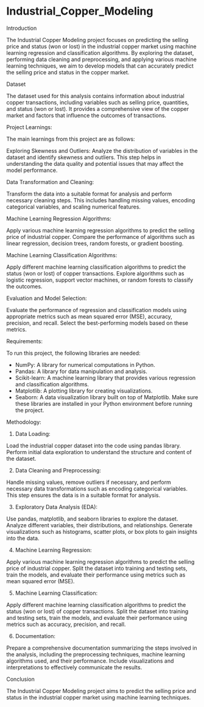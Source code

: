 # Industrial_Copper_Modeling
Introduction

The Industrial Copper Modeling project focuses on predicting the selling price and status (won or lost) in the industrial copper market using machine learning regression and classification algorithms. By exploring the dataset, performing data cleaning and preprocessing, and applying various machine learning techniques, we aim to develop models that can accurately predict the selling price and status in the copper market.

Dataset

The dataset used for this analysis contains information about industrial copper transactions, including variables such as selling price, quantities, and status (won or lost). It provides a comprehensive view of the copper market and factors that influence the outcomes of transactions.

Project Learnings:

The main learnings from this project are as follows:

Exploring Skewness and Outliers: Analyze the distribution of variables in the dataset and identify skewness and outliers. This step helps in understanding the data quality and potential issues that may affect the model performance.

Data Transformation and Cleaning:

Transform the data into a suitable format for analysis and perform necessary cleaning steps. This includes handling missing values, encoding categorical variables, and scaling numerical features.

Machine Learning Regression Algorithms:

Apply various machine learning regression algorithms to predict the selling price of industrial copper. Compare the performance of algorithms such as linear regression, decision trees, random forests, or gradient boosting.

Machine Learning Classification Algorithms:

Apply different machine learning classification algorithms to predict the status (won or lost) of copper transactions. Explore algorithms such as logistic regression, support vector machines, or random forests to classify the outcomes.

Evaluation and Model Selection:

Evaluate the performance of regression and classification models using appropriate metrics such as    mean squared error (MSE), accuracy, precision, and recall. Select the best-performing models based on these metrics.

Requirements:

To run this project, the following libraries are needed:

* NumPy: A library for numerical computations in Python.
* Pandas: A library for data manipulation and analysis.
* Scikit-learn: A machine learning library that provides various regression and classification algorithms.
* Matplotlib: A plotting library for creating visualizations.
* Seaborn: A data visualization library built on top of Matplotlib.
Make sure these libraries are installed in your Python environment before running the project.

Methodology:

1. Data Loading:

Load the industrial copper dataset into the code using pandas library. Perform initial data exploration to understand the structure and content of the dataset.

2. Data Cleaning and Preprocessing:

Handle missing values, remove outliers if necessary, and perform necessary data transformations such as encoding categorical variables. This step ensures the data is in a suitable format for analysis.

3. Exploratory Data Analysis (EDA):

Use pandas, matplotlib, and seaborn libraries to explore the dataset. Analyze different variables, their distributions, and relationships. Generate visualizations such as histograms, scatter plots, or box plots to gain insights into the data.

4. Machine Learning Regression:

Apply various machine learning regression algorithms to predict the selling price of industrial copper. Split the dataset into training and testing sets, train the models, and evaluate their performance using metrics such as mean squared error (MSE).

5. Machine Learning Classification:

Apply different machine learning classification algorithms to predict the status (won or lost) of copper transactions. Split the dataset into training and testing sets, train the models, and evaluate their performance using metrics such as accuracy, precision, and recall.

6. Documentation:

Prepare a comprehensive documentation summarizing the steps involved in the analysis, including the preprocessing techniques, machine learning algorithms used, and their performance. Include visualizations and interpretations to effectively communicate the results.

Conclusion

The Industrial Copper Modeling project aims to predict the selling price and status in the industrial copper market using machine learning techniques.
